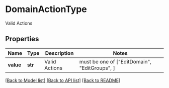 # DomainActionType

Valid Actions

## Properties
Name | Type | Description | Notes
------------ | ------------- | ------------- | -------------
**value** | **str** | Valid Actions |  must be one of ["EditDomain", "EditGroups", ]

[[Back to Model list]](../README.md#documentation-for-models) [[Back to API list]](../README.md#documentation-for-api-endpoints) [[Back to README]](../README.md)


